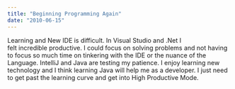 ```yaml
---
title: "Beginning Programming Again"
date: "2010-06-15"
---
```


Learning and New IDE is difficult. In Visual Studio and .Net I felt incredible productive. I could focus on solving problems and not having to focus so much time on tinkering with the IDE or the nuance of the Language. IntelliJ and Java are testing my patience. I enjoy learning new technology and I think learning Java will help me as a developer. I just need to get past the learning curve and get into High Productive Mode.
